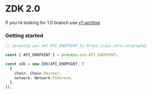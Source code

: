 # ZDK 2.0

If you're looking for 1.0 branch use [v1-archive](https://github.com/ourzora/zdk/tree/v1-archive)

### Getting started

```ts
// assuming you set API_ENDPOINT to https://api.zora.co/graphql

const { API_ENDPOINT } = process.env.API_ENDPOINT;

const zdk = new ZDK(API_ENDPOINT, [
  {
    chain: Chain.Mainnet,
    network: Network.Ethereum,
  },
]);
```
